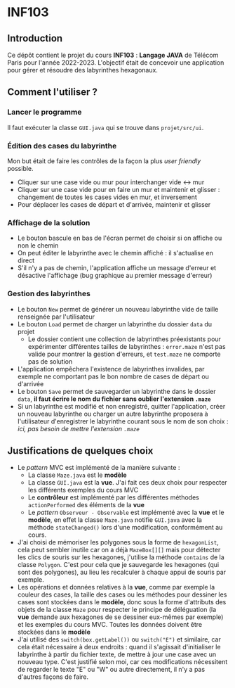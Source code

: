 # INF103
## Introduction
Ce dépôt contient le projet du cours **INF103** : **Langage JAVA** de Télécom Paris pour l'année 2022-2023. L'objectif était de concevoir une application pour gérer et résoudre des labyrinthes hexagonaux. 
## Comment l'utiliser ?
### Lancer le programme
Il faut exécuter la classe `GUI.java` qui se trouve dans `projet/src/ui`.
### Édition des cases du labyrinthe
Mon but était de faire les contrôles de la façon la plus *user friendly* possible.  
* Cliquer sur une case vide ou mur pour interchanger vide <-> mur
* Cliquer sur une case vide pour en faire un mur et maintenir et glisser : changement de toutes les cases vides en mur, et inversement
* Pour déplacer les cases de départ et d'arrivée, maintenir et glisser
### Affichage de la solution
* Le bouton bascule en bas de l'écran permet de choisir si on affiche ou non le chemin
* On peut éditer le labyrinthe avec le chemin affiché : il s'actualise en direct
* S'il n'y a pas de chemin, l'application affiche un message d'erreur et désactive l'affichage (bug graphique au premier message d'erreur)
### Gestion des labyrinthes
* Le bouton `New` permet de générer un nouveau labyrinthe vide de taille renseignée par l'utilisateur
* Le bouton `Load` permet de charger un labyrinthe du dossier `data` du projet
    * Le dossier contient une collection de labyrinthes préexistants pour expérimenter différentes tailles de labyrinthes : `error.maze` n'est pas valide pour montrer la gestion d'erreurs, et `test.maze` ne comporte pas de solution
* L'application empêchera l'existence de labyrinthes invalides, par exemple ne comportant pas le bon nombre de cases de départ ou d'arrivée
* Le bouton `Save` permet de sauvegarder un labyrinthe dans le dossier `data`, **il faut écrire le nom du fichier sans oublier l'extension `.maze`**
* Si un labyrinthe est modifié et non enregistré, quitter l'application, créer un nouveau labyrinthe ou charger un autre labyrinthe proposera à l'utilisateur d'enregistrer le labyrinthe courant sous le nom de son choix : *ici, pas besoin de mettre l'extension `.maze`*
## Justifications de quelques choix
* Le *pattern* MVC est implémenté de la manière suivante :
    * La classe `Maze.java` est le **modèle**
    * La classe `GUI.java` est la **vue**. J'ai fait ces deux choix pour respecter les différents exemples du cours MVC
    * Le **contrôleur** est implémenté par les différentes méthodes `actionPerformed` des éléments de la **vue**
    * Le *pattern* `Observeur - Observable` est implémenté avec la **vue** et le **modèle**, en effet la classe `Maze.java` notifie `GUI.java` avec la méthode `stateChanged()` lors d'une modification, conformément au cours.
* J'ai choisi de mémoriser les polygones sous la forme de `hexagonList`, cela peut sembler inutile car on a déjà `MazeBox[][]` mais pour détecter les clics de souris sur les hexagones, j'utilise la méthode `contains` de la classe `Polygon`. C'est pour cela que je sauvegarde les hexagones (qui sont des polygones), au lieu les recalculer à chaque appui de souris par exemple.
* Les opérations et données relatives à la **vue**, comme par exemple la couleur des cases, la taille des cases ou les méthodes pour dessiner les cases sont stockées dans le **modèle**, donc sous la forme d'attributs des objets de la classe `Maze` pour respecter le principe de déléguation (la **vue** demande aux hexagones de se dessiner eux-mêmes par exemple) et les exemples du cours MVC. Toutes les données doivent être stockées dans le **modèle**
* J'ai utilisé des `switch(box.getLabel())` ou `switch("E")` et similaire, car cela était nécessaire à deux endroits : quand il s'agissait d'initialiser le labyrinthe à partir du fichier texte, de mettre à jour une case avec un nouveau type. C'est justifié selon moi, car ces modifications nécessitent de regarder le texte "E" ou "W" ou autre directement, il n'y a pas d'autres façons de faire.